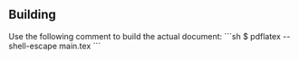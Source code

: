 
## Building
Use the following comment to build the actual document:
´´´sh
$ pdflatex --shell-escape main.tex
´´´